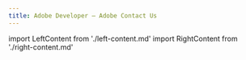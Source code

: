 ```yaml
---
title: Adobe Developer — Adobe Contact Us
---
```


import LeftContent from './left-content.md'
import RightContent from './right-content.md'

<WrapperComponent slots="content" theme="lightest" className="w-50"/>

<LeftContent/>

<WrapperComponent slots="content" theme="lightest" className="w-50 volume-content contact-left-border"/>

<RightContent/>